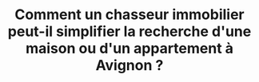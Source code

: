 ---
title: Comment un chasseur immobilier peut-il simplifier la recherche d'une maison ou d'un appartement à Avignon ?
description: Description à compléter.
position: 004
category: 
question: Comment un chasseur immobilier peut-il simplifier la recherche d'une maison ou d'un appartement à Avignon ?
answer: |-
    Le chasseur immobilier simplifie votre recherche en pré-sélectionnant des biens conformes à vos critères. Il planifie les visites, négocie les prix, réalise les vérifications nécessaires, et vous guide jusqu'à la conclusion de l'achat.
featured_image: 
---